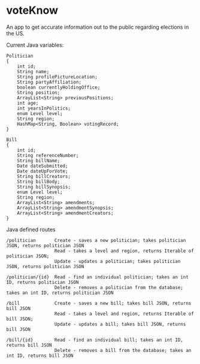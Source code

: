 # voteKnow
An app to get accurate information out to the public regarding elections in the US.

Current Java variables:

    Politician
    {
        int id;
        String name;
        String profilePictureLocation;
        String partyAffiliation;
        boolean currentlyHoldingOffice;
        String position;
        ArrayList<String> previousPositions;
        int age;
        int yearsInPolitics;
        enum Level level;
        String region;
        HashMap<String, Boolean> votingRecord;
    }

    Bill
    {
        int id;
        String referenceNumber;
        String billName;
        Date dateSubmitted;
        Date dateUpForVote;
        String billCreators;
        String billBody;
        String billSynopsis;
        enum Level level;
        String region;
        ArrayList<String> amendments;
        ArrayList<String> amendmentSynopsis;
        ArrayList<String> amendmentCreators;
    }

Java defined routes

    /politician       Create - saves a new politician; takes politician JSON, returns politician JSON
                      Read - takes a level and region, returns Iterable of politician JSON;
                      Update - updates a politician; takes politician JSON, returns politician JSON

    /politician/{id}  Read - find an individual politician; takes an int ID, returns politician JSON
                      Delete - removes a politician from the database; takes an int ID, returns politician JSON

    /bill             Create - saves a new bill; takes bill JSON, returns bill JSON
                      Read - takes a level and region, returns Iterable of bill JSON;
                      Update - updates a bill; takes bill JSON, returns bill JSON

    /bill/{id}        Read - find an individual bill; takes an int ID, returns bill JSON
                      Delete - removes a bill from the database; takes an int ID, returns bill JSON
